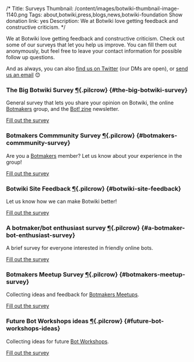 /*
Title: Surveys
Thumbnail: /content/images/botwiki-thumbnail-image-1140.png
Tags: about,botwiki,press,blogs,news,botwiki-foundation
Show donation link: yes
Description: We at Botwiki love getting feedback and constructive criticism.
*/

We at Botwiki love getting feedback and constructive criticism. Check out some of our surveys that let you help us improve. You can fill them out anonymously, but feel free to leave your contact information for possible follow up questions.

And as always, you can also [find us on Twitter](https://twitter.com/botwikidotorg) (our DMs are open), or [send us an email](mailto:stefan@botwiki.org?cc=v@veronicabelmont.com) 😊

### The Big Botwiki Survey [¶](#the-big-botwiki-survey){.pilcrow} {#the-big-botwiki-survey}

General survey that lets you share your opinion on Botwiki, the online [Botmakers](https://botmakers.org) group, and the [Bot! zine](https://botzine.org) newsletter.

<a class="btn" href="https://botwiki.org/survey/the-big-botwiki-survey">Fill out the survey</a>


### Botmakers Commmunity Survey [¶](#botmakers-commmunity-survey){.pilcrow} {#botmakers-commmunity-survey}

Are you a [Botmakers](https://botmakers.org) member? Let us know about your experience in the group!

<a class="btn" href="https://botwiki.org/survey/botmakers-community-survey">Fill out the survey</a>


### Botwiki Site Feedback [¶](#botwiki-site-feedback){.pilcrow} {#botwiki-site-feedback}

Let us know how we can make Botwiki better!

<a class="btn" href="https://botwiki.org/survey/botwiki-site-feedback">Fill out the survey</a>

### A botmaker/bot enthusiast survey [¶](#a-botmaker-bot-enthusiast-survey){.pilcrow} {#a-botmaker-bot-enthusiast-survey}

A brief survey for everyone interested in friendly online bots.

<a class="btn" href="https://botwiki.org/survey/botmaking-01">Fill out the survey</a>

### Botmakers Meetup Survey [¶](#botmakers-meetup-survey){.pilcrow} {#botmakers-meetup-survey}

Collecting ideas and feedback for [Botmakers Meetups](https://www.meetup.com/botmakers/).

<a class="btn" href="https://botwiki.org/survey/botmakers-meetup">Fill out the survey</a>

### Future Bot Workshops ideas [¶](#future-bot-workshops-ideas){.pilcrow} {#future-bot-workshops-ideas}

Collecting ideas for future [Bot Workshops](/bot-workshops/).

<a class="btn" href="https://botwiki.org/survey/bot-workshop-ideas">Fill out the survey</a>


<!--
### Botwiki Bot Workshop Feedback [¶](#botwiki-bot-workshop-feedback){.pilcrow} {#botwiki-bot-workshop-feedback}

<a class="btn" href="https://botwiki.org/survey/bot-workshop-feedback">Fill out the survey</a>

->

### A quick bot survey [¶](#a-quick-bot-survey){.pilcrow} {#a-quick-bot-survey}

This is just us trying to figure out [what a bot actually is](/what-is-a-bot).

<a class="btn" href="https://botwiki.org/survey/quick-bot-survey">Fill out the survey</a>


### Survey about experience with open-source projects [¶](#survey-about-experience-with-open-source-projects){.pilcrow} {#survey-about-experience-with-open-source-projects}

<a class="btn" href="https://botwiki.org/survey/opensource">Fill out the survey</a>

